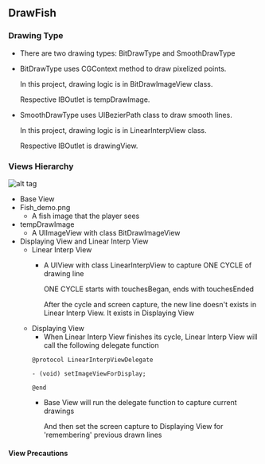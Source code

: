 ## DrawFish

### Drawing Type

 - There are two drawing types: BitDrawType and SmoothDrawType

  - BitDrawType uses CGContext method to draw pixelized points.

    In this project, drawing logic is in BitDrawImageView class.

    Respective IBOutlet is tempDrawImage.

  - SmoothDrawType uses UIBezierPath class to draw smooth lines.
 
    In this project, drawing logic is in LinearInterpView class.

    Respective IBOutlet is drawingView.

### Views Hierarchy
![alt tag](http://oi57.tinypic.com/30vlwyf.jpg)

 - Base View
  - Fish_demo.png
    - A fish image that the player sees
  - tempDrawImage
    - A UIImageView with class BitDrawImageView
  - Displaying View and Linear Interp View
    - Linear Interp View
      - A UIView with class LinearInterpView to capture ONE CYCLE of drawing line
      
        ONE CYCLE starts with touchesBegan, ends with touchesEnded

        After the cycle and screen capture, the new line doesn't exists in Linear Interp View. It exists in Displaying View
    - Displaying View
      - When Linear Interp View finishes its cycle, Linear Interp View will call the following delegate function
      ```
      @protocol LinearInterpViewDelegate

      - (void) setImageViewForDisplay;

      @end
      ```
      - Base View will run the delegate function to capture current drawings
      
        And then set the screen capture to Displaying View for 'remembering' previous drawn lines
        
 #### View Precautions
